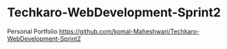 # Techkaro-WebDevelopment-Sprint2
Personal Portfolio
https://github.com/komal-Maheshwari/Techkaro-WebDevelopment-Sprint2
